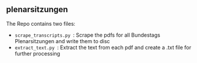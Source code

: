 ## plenarsitzungen

The Repo contains two files:
- ```scrape_transcripts.py ```: Scrape the pdfs for all Bundestags Plenarsitzungen and write them to disc
- ```extract_text.py ```: Extract the text from each pdf and create a .txt file for further processing


